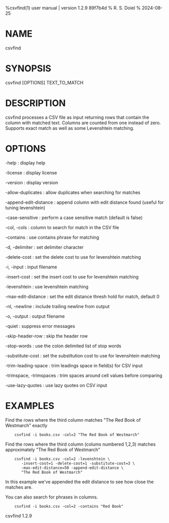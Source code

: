 %csvfind(1) user manual | version 1.2.9 89f7b4d
% R. S. Doiel
% 2024-08-25

# NAME

csvfind

# SYNOPSIS

csvfind [OPTIONS] TEXT_TO_MATCH

# DESCRIPTION

csvfind processes a CSV file as input returning rows that contain
the column with matched text. Columns are counted from one instead of
zero. Supports exact match as well as some Levenshtein matching.

# OPTIONS

-help
: display help

-license
: display license

-version
: display version


-allow-duplicates
: allow duplicates when searching for matches

-append-edit-distance
: append column with edit distance found (useful for tuning levenshtein)

-case-sensitive
: perform a case sensitive match (default is false)

-col, -cols
: column to search for match in the CSV file

-contains
: use contains phrase for matching

-d, -delimiter
: set delimiter character

-delete-cost
: set the delete cost to use for levenshtein matching

-i, -input
: input filename

-insert-cost
: set the insert cost to use for levenshtein matching

-levenshtein
: use levenshtein matching

-max-edit-distance
: set the edit distance thresh hold for match, default 0

-nl, -newline
: include trailing newline from output

-o, -output
: output filename

-quiet
: suppress error messages

-skip-header-row
: skip the header row

-stop-words
: use the colon delimited list of stop words

-substitute-cost
: set the substitution cost to use for levenshtein matching

-trim-leading-space
: trim leadings space in field(s) for CSV input

-trimspace, -trimspaces
: trim spaces around cell values before comparing

-use-lazy-quotes
: use lazy quotes on CSV input


# EXAMPLES

Find the rows where the third column matches "The Red Book of Westmarch"
exactly

~~~
    csvfind -i books.csv -col=2 "The Red Book of Westmarch"
~~~

Find the rows where the third column (colums numbered 1,2,3) matches
approximately "The Red Book of Westmarch"

~~~
    csvfind -i books.csv -col=2 -levenshtein \
       -insert-cost=1 -delete-cost=1 -substitute-cost=3 \
       -max-edit-distance=50 -append-edit-distance \
       "The Red Book of Westmarch"
~~~

In this example we've appended the edit distance to see how close the
matches are.

You can also search for phrases in columns.

~~~
    csvfind -i books.csv -col=2 -contains "Red Book"
~~~

csvfind 1.2.9

